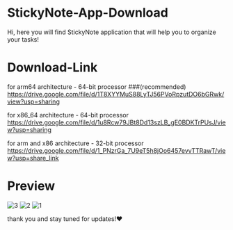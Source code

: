 # StickyNote-App-Download
Hi, here you will find StickyNote application that will help you to organize your tasks!

# Download-Link
for arm64 architecture - 64-bit processor  ###(recommended)
https://drive.google.com/file/d/1T8XYYMuS88LyTJ56PVoRpzutDO6bGRwk/view?usp=sharing   
  
for x86_64 architecture - 64-bit processor  
https://drive.google.com/file/d/1u8Rcw79JBt8Dd13szLB_gE0BDKTrPUsJ/view?usp=sharing  
  
for arm and x86 architecture - 32-bit processor  
https://drive.google.com/file/d/1_PNzrGa_7U9eT5h8jOo6457evvTTRawT/view?usp=share_link  
  
# Preview
![3](https://user-images.githubusercontent.com/125300187/223809448-586ec056-3d5c-456f-bd34-bd4d39830bb4.jpeg)
![2](https://user-images.githubusercontent.com/125300187/223809555-06226f94-b363-409a-b028-84c240069b71.jpeg)
![1](https://user-images.githubusercontent.com/125300187/223809622-1162ecf4-5439-4e9b-8e5f-1dc29f5e08e7.jpeg)
  
thank you and stay tuned for updates!♥
